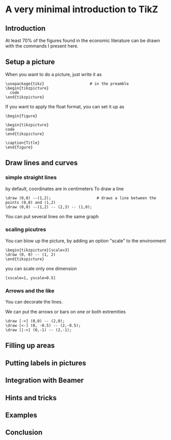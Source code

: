 # A very minimal introduction to TikZ

## Introduction

At least 70% of the figures found in the economic literature can be drawn with the commands I present here.


## Setup a picture
When you want to do a picture, just write it as 
```
\usepackage{tikz}                    # in the preamble
\begin{tikzpicture}
  code
\end{tikzpicture}
```
If you want to apply the float format, you can set it up as
```
\begin{figure}

\begin{tikzpicture}
code
\end{tikzpicture}

\caption{Title}
\end{figure}
```

## Draw lines and curves
### simple straight lines
by default, coordinates are in centimeters
To draw a line
```
\draw (0,0) --(1,2);                    # draws a line between the points (0,0) and (1,2)
\draw (0,0) --(1,2) -- (2,3) -- (1,0);

```
You can put several lines on the same graph
### scaling picutres
You can blow up the picture, by adding an option "scale" to the environment
```
\begin{tikzpicture}[scale=3]
\draw (0, 0) -- (1, 2) 
\end{tikzpicture}
```
you can scale only one dimension
```
[xscale=1, yscale=0.5]
```
### Arrows and the like
You can decorate the lines.

We can put the arrows or bars on one or both extremities
```
\draw [->] (0,0) -- (2,0);
\draw [<-] (0, -0.5) -- (2,-0.5);
\draw [|->] (0,-1) -- (2,-1);
```



## Filling up areas


## Putting labels in pictures


## Integration with Beamer


## Hints and tricks


## Examples



## Conclusion
